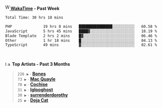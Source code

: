 <img src="https://github.com/dxnter/dxnter/assets/17434202/67b21fa4-d36d-46f9-9dec-f23d976b00ef" alt="WakaTime Logo" width="14" height="18"/><a href="https://wakatime.com/@dxnter" target="_blank"><strong> WakaTime</strong></a><strong> - Past Week</strong>

<!--START_SECTION:waka-->

```txt
Total Time: 30 hrs 18 mins

PHP              19 hrs 8 mins   ███████████████░░░░░░░░░░   60.58 %
JavaScript       5 hrs 45 mins   ████▓░░░░░░░░░░░░░░░░░░░░   18.19 %
Blade Template   2 hrs 2 mins    █▓░░░░░░░░░░░░░░░░░░░░░░░   06.46 %
Other            1 hr 18 mins    █░░░░░░░░░░░░░░░░░░░░░░░░   04.13 %
TypeScript       49 mins         ▓░░░░░░░░░░░░░░░░░░░░░░░░   02.61 %
```

<!--END_SECTION:waka-->

<br/>

<!--START_LASTFM_ARTISTS:{"period": "3month", "rows": 6}-->
<a href="https://last.fm" target="_blank"><img src="https://user-images.githubusercontent.com/17434202/215290617-e793598d-d7c9-428f-9975-156db1ba89cc.svg" alt="Last.fm Logo" width="18" height="13"/></a> **Top Artists - Past 3 Months**

> `226 ▶️` ∙ **[Bones](https://www.last.fm/music/Bones)**<br/>
> `73 ▶️` ∙ **[Mac Quayle](https://www.last.fm/music/Mac+Quayle)**<br/>
> `70 ▶️` ∙ **[Cochise](https://www.last.fm/music/Cochise)**<br/>
> `31 ▶️` ∙ **[Iglooghost](https://www.last.fm/music/Iglooghost)**<br/>
> `30 ▶️` ∙ **[surrenderdorothy](https://www.last.fm/music/surrenderdorothy)**<br/>
> `25 ▶️` ∙ **[Doja Cat](https://www.last.fm/music/Doja+Cat)**<br/>
<!--END_LASTFM_ARTISTS-->
